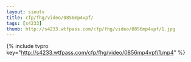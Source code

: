 ```yaml
--- 
layout: sieutv
title: cfp/fhg/video/0856mp4vpf/
tags: [s4233]
thumb: http://s4233.wtfpass.com/cfp/fhg/video/0856mp4vpf/1.jpg
---
```

{% include tvpro key="http://s4233.wtfpass.com/cfp/fhg/video/0856mp4vpf/1.mp4" %} 
